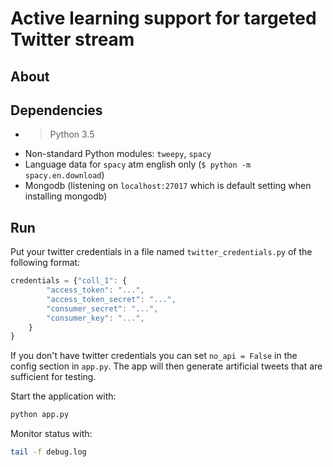 # Active learning support for targeted Twitter stream


## About

## Dependencies

* > Python 3.5
* Non-standard Python modules: `tweepy`, `spacy`
* Language data for `spacy` atm english only (`$ python -m spacy.en.download`)
* Mongodb (listening on `localhost:27017` which is default setting when
    installing mongodb)

## Run

Put your twitter credentials in a file named `twitter_credentials.py` of the 
following format:
```javascript
credentials = {"coll_1": {
        "access_token": "...",
        "access_token_secret": "...",
        "consumer_secret": "...",
        "consumer_key": "...",
    }
}
```

If you don't have twitter credentials you can set `no_api = False` in the config
section in `app.py`. The app will then generate artificial tweets that are
sufficient for testing.


Start the application with:
```bash
python app.py
```

Monitor status with:
```bash
tail -f debug.log
```
